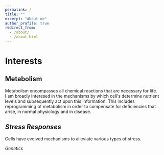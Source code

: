 ```yaml
---
permalink: /
title: ""
excerpt: "About me"
author_profile: true
redirect_from: 
  - /about/
  - /about.html
---
```



Interests
======

Metabolism
------
Metabolism encompasses all chemical reactions that are necessary for life. I am broadly interesed in the mechanisms by which cell's determine nutrient levels and subsequently act upon this information. 
This includes reprogramming of metabolism in order to compensate for deficiencies that arise, in normal physiology and in disease.

*Stress Responses*
------
Cells have evolved mechanisms to alleviate various types of stress.

*Genetics*
